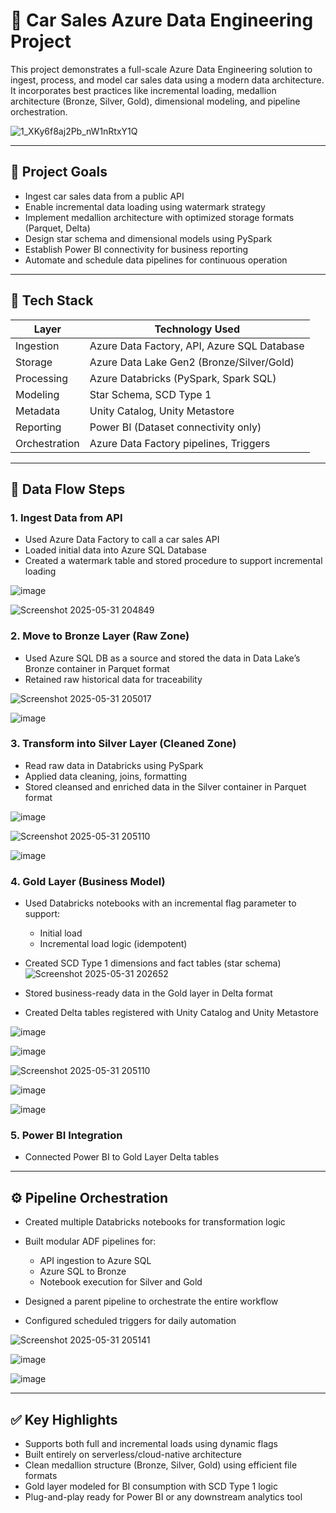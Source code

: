 # 🚗 Car Sales Azure Data Engineering Project

This project demonstrates a full-scale Azure Data Engineering solution to ingest, process, and model car sales data using a modern data architecture. It incorporates best practices like incremental loading, medallion architecture (Bronze, Silver, Gold), dimensional modeling, and pipeline orchestration.

![1_XKy6f8aj2Pb_nW1nRtxY1Q](https://github.com/user-attachments/assets/7a25733e-08b4-4acf-a33a-e2c7dc28ffe3)

---

## 📌 Project Goals

* Ingest car sales data from a public API
* Enable incremental data loading using watermark strategy
* Implement medallion architecture with optimized storage formats (Parquet, Delta)
* Design star schema and dimensional models using PySpark
* Establish Power BI connectivity for business reporting
* Automate and schedule data pipelines for continuous operation

---


## 🧰 Tech Stack

| Layer         | Technology Used                             |
| ------------- | ------------------------------------------- |
| Ingestion     | Azure Data Factory, API, Azure SQL Database |
| Storage       | Azure Data Lake Gen2 (Bronze/Silver/Gold)   |
| Processing    | Azure Databricks (PySpark, Spark SQL)       |
| Modeling      | Star Schema, SCD Type 1                     |
| Metadata      | Unity Catalog, Unity Metastore              |
| Reporting     | Power BI (Dataset connectivity only)        |
| Orchestration | Azure Data Factory pipelines, Triggers      |

---

## 🔄 Data Flow Steps

### 1. Ingest Data from API

* Used Azure Data Factory to call a car sales API
* Loaded initial data into Azure SQL Database
* Created a watermark table and stored procedure to support incremental loading

![image](https://github.com/user-attachments/assets/d741ae2d-f037-4c6a-8c6f-5b6cec7d2bcd)



![Screenshot 2025-05-31 204849](https://github.com/user-attachments/assets/fa0ad26f-ffce-4287-bb5d-a1b6767ca88e)


### 2. Move to Bronze Layer (Raw Zone)

* Used Azure SQL DB as a source and stored the data in Data Lake’s Bronze container in Parquet format
* Retained raw historical data for traceability


![Screenshot 2025-05-31 205017](https://github.com/user-attachments/assets/ef06f450-0839-4256-a6cc-7b39de82d53f)

![image](https://github.com/user-attachments/assets/d07e341d-2110-4d89-99e0-e788bebd52ef)



### 3. Transform into Silver Layer (Cleaned Zone)

* Read raw data in Databricks using PySpark
* Applied data cleaning, joins, formatting
* Stored cleansed and enriched data in the Silver container in Parquet format

![image](https://github.com/user-attachments/assets/ee0cd41b-c552-4108-98e8-bc0040d9901d)


![Screenshot 2025-05-31 205110](https://github.com/user-attachments/assets/34749db8-1c52-4465-a0c8-5600ef37a8a7)

![image](https://github.com/user-attachments/assets/e2171aa9-8cb6-4db3-8378-c23dc0b13e5d)


### 4. Gold Layer (Business Model)

* Used Databricks notebooks with an incremental flag parameter to support:

  * Initial load
  * Incremental load logic (idempotent)
* Created SCD Type 1 dimensions and fact tables (star schema)
![Screenshot 2025-05-31 202652](https://github.com/user-attachments/assets/c4d876b9-1762-4650-8766-38540b5b7afa)
* Stored business-ready data in the Gold layer in Delta format
* Created Delta tables registered with Unity Catalog and Unity Metastore

![image](https://github.com/user-attachments/assets/bb13e1bc-0a86-447b-a179-fd8cad3624af)

![image](https://github.com/user-attachments/assets/54e1fbc7-ac96-44f4-bdb1-70a1c8ce73f6)


![Screenshot 2025-05-31 205110](https://github.com/user-attachments/assets/cca0934b-2801-40ff-96da-f40e987ca8cf)

![image](https://github.com/user-attachments/assets/e6b5dc98-a8ef-48ec-9385-89f3920d69b3)

![image](https://github.com/user-attachments/assets/82718d6f-e3b4-4e90-ad75-0186426a7fe4)






### 5. Power BI Integration

* Connected Power BI to Gold Layer Delta tables

---

## ⚙️ Pipeline Orchestration

* Created multiple Databricks notebooks for transformation logic
* Built modular ADF pipelines for:

  * API ingestion to Azure SQL
  * Azure SQL to Bronze
  * Notebook execution for Silver and Gold
* Designed a parent pipeline to orchestrate the entire workflow
* Configured scheduled triggers for daily automation



![Screenshot 2025-05-31 205141](https://github.com/user-attachments/assets/45ebe294-6f3d-4ef5-ba7c-9a8dfc9783a2)

![image](https://github.com/user-attachments/assets/db24f769-26e4-44c3-bd11-50c7721d52b7)

![image](https://github.com/user-attachments/assets/8b1efefa-fc90-40eb-8067-4acdd33c10d5)


---

## ✅ Key Highlights

* Supports both full and incremental loads using dynamic flags
* Built entirely on serverless/cloud-native architecture
* Clean medallion structure (Bronze, Silver, Gold) using efficient file formats
* Gold layer modeled for BI consumption with SCD Type 1 logic
* Plug-and-play ready for Power BI or any downstream analytics tool




